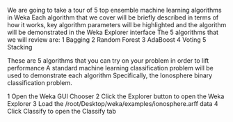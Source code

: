 We are going to take a tour of 5 top ensemble machine learning algorithms in Weka Each
algorithm that we cover will be briefly described in terms of how it works, key algorithm
parameters will be highlighted and the algorithm will be demonstrated in the Weka Explorer
interface The 5 algorithms that we will review are:
1 Bagging
2 Random Forest
3 AdaBoost
4 Voting
5 Stacking

These are 5 algorithms that you can try on your problem in order to lift performance A
standard machine learning classification problem will be used to demonstrate each algorithm
Specifically, the Ionosphere binary classification problem.

1 Open the Weka GUI Chooser
2 Click the Explorer button to open the Weka Explorer
3 Load the /root/Desktop/weka/examples/ionosphere.arff data
4 Click Classify to open the Classify tab
